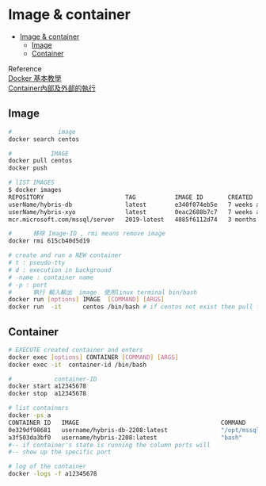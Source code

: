 # Image & container

- [Image \& container](#image--container)
  - [Image](#image)
  - [Container](#container)
  
Reference  
[Docker 基本教學](https://ithelp.ithome.com.tw/articles/10199339)   
[Container內部及外部的執行](https://joshhu.gitbooks.io/dockercommands/content/Containers/ContainersBasic.html)   

## Image

```bash
#             image
docker search centos

#           IMAGE
docker pull centos
docker push

# lIST IMAGES
$ docker images
REPOSITORY                       TAG           IMAGE ID       CREATED        SIZE     
userName/hybris-db               latest        e340f074eb5e   7 weeks ago    5.16GB   
userName/hybris-xyo              latest        0eac2688b7c7   7 weeks ago    3.14GB   
mcr.microsoft.com/mssql/server   2019-latest   4885f6112d74   3 months ago   1.47GB

#      移除 Image-ID , rmi means remove image
docker rmi 615cb40d5d19

# create and run a NEW container
# t : pseudo-tty
# d : execution in background
# -name : container name
# -p : port
#      執行 輸入輸出  image  使用linux terminal bin/bash
docker run [options] IMAGE  [COMMAND] [ARGS]
docker run  -it      centos /bin/bash # if centos not exist then pull first

```


## Container


```bash
# EXECUTE created container and enters
docker exec [options] CONTAINER [COMMAND] [ARGS]
docker exec -it  container-id /bin/bash

#            container-ID
docker start a12345678
docker stop  a12345678

# list containers
docker -ps a
CONTAINER ID   IMAGE                                        COMMAND                  CREATED      STATUS                    PORTS     NAMES    
0e329df98681   username/hybris-db-2208:latest               "/opt/mssql/bin/perm…"   2 days ago   Exited (0) 2 days ago               hybirsdb                    
a3f503da3bf0   username/hybris-2208:latest                  "bash"                   2 days ago   Exited (137) 2 days ago             eloquent_cohen               d10f60a9bdd2   username/hybris-2208:latest                  "bash"                   2 days ago   Exited (0) 2 days ago               hybris-exitImmediately       8b70e1f4a808   mcr.microsoft.com/mssql/server:2019-latest   "/opt/mssql/bin/perm…"   2 days ago   Exited (0) 2 days ago               test1808   
#-- if container's state is running the column ports will 
#-- show up the specific port

# log of the container
docker -logs -f a12345678
```


